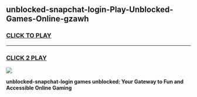 
## unblocked-snapchat-login-Play-Unblocked-Games-Online-gzawh
<h3>
<a href="https://premium76.site?title=unblocked-snapchat-login&ref=25A">CLICK TO PLAY</a></h3>
<hr>

<h3>
<a href="https://premium76.site?title=unblocked-snapchat-login&ref=25A">CLICK 2 PLAY</a>
  
</h3>

<a href="https://premium76.site?title=unblocked-snapchat-login&ref=25A"><img src="https://clearcache.store/games.png"></a>


**unblocked-snapchat-login games unblocked: Your Gateway to Fun and Accessible Online Gaming**
